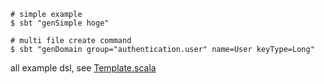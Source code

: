 ```shell
# simple example
$ sbt "genSimple hoge"

# multi file create command
$ sbt "genDomain group="authentication.user" name=User keyType=Long"
```
 
all example dsl, see [Template.scala](./project/Template.scala)  
